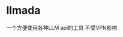 <!--
 * @Author: 823042332@qq.com 823042332@qq.com
 * @Date: 2025-04-15 23:08:16
 * @LastEditors: 823042332@qq.com 823042332@qq.com
 * @LastEditTime: 2025-09-03 11:14:51
 * @FilePath: /llmada/README.md
 * @Description: 这是默认设置,请设置`customMade`, 打开koroFileHeader查看配置 进行设置: https://github.com/OBKoro1/koro1FileHeader/wiki/%E9%85%8D%E7%BD%AE
-->
# llmada
一个方便使用各种LLM api的工具
不受VPN影响
